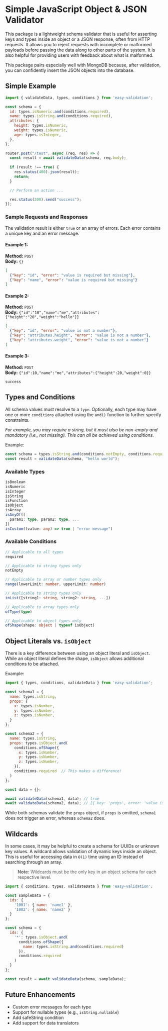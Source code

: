 # Simple JavaScript Object & JSON Validator

This package is a lightweight schema validator that is useful for asserting keys and types inside an object or a JSON response, often from HTTP requests. It allows you to reject requests with incomplete or malformed payloads before passing the data along to other parts of the system. It is also helpful for providing users with feedback about what is malformed. 

This package pairs especially well with MongoDB because, after validation, you can confidently insert the JSON objects into the database.

## Simple Example

```js
import { validateData, types, conditions } from 'easy-validation';

const schema = {
  id: types.isNumeric.and(conditions.required),
  name: types.isString.and(conditions.required),
  attributes: {
    height: types.isNumeric,
    weight: types.isNumeric,
    age: types.isInteger,
  },
};

router.post("/test", async (req, res) => {
  const result = await validateData(schema, req.body);
  
  if (result !== true) {
    res.status(400).json(result);
    return;
  }

  // Perform an action ...

  res.status(200).send("success");
});
```

### Sample Requests and Responses

The validation result is either `true` or an array of errors. Each error contains a unique key and an error message.

#### Example 1: 
**Method:** `POST`  
**Body:** `{}`

```json
[
  {"key": "id", "error": "value is required but missing"},
  {"key": "name", "error": "value is required but missing"}
]
```

#### Example 2: 
**Method:** `POST`  
**Body:** `{"id":"10","name":"me","attributes":{"height":"20","weight":"hello"}}`

```json
[
  {"key": "id", "error": "value is not a number"},
  {"key": "attributes.height", "error": "value is not a number"},
  {"key": "attributes.weight", "error": "value is not a number"}
]
```

#### Example 3: 
**Method:** `POST`  
**Body:** `{"id":10,"name":"me","attributes":{"height":20,"weight":0}}`

```
success
```

## Types and Conditions

All schema values must resolve to a `type`. Optionally, each type may have one or more `conditions` attached using the `and()` function to further specify constraints.

_For example, you may require a string, but it must also be non-empty and mandatory (i.e., not missing). This can all be achieved using conditions._

Example:

```ts
const schema = types.isString.and(conditions.notEmpty, conditions.required);
const result = validateData(schema, "hello world");
```

### Available Types

```ts
isBoolean
isNumeric
isInteger
isString
isFunction
isObject
isArray
isAnyOf([
  param1: type, param2: type, ...
])
isCustom((value: any) => true | "error message")
```

### Available Conditions

```ts
// Applicable to all types
required

// Applicable to string types only
notEmpty

// Applicable to array or number types only
range(lowerLimit: number, upperLimit: number)

// Applicable to string types only
inList([string1: string, string2: string, ...]) 

// Applicable to array types only
ofType(type)

// Applicable to object types only
ofShape(shape: object | typeof isObject)  
```

## Object Literals vs. `isObject`

There is a key difference between using an object literal and `isObject`. While an object literal defines the shape, `isObject` allows additional conditions to be attached.

Example:

```js
import { types, conditions, validateData } from 'easy-validation';

const schema1 = {
  name: types.isString,
  props: {
    x: types.isNumber,
    y: types.isNumber,
    z: types.isNumber,
  }
};

const schema2 = {
  name: types.isString,
  props: types.isObject.and(
    conditions.ofShape({
      x: types.isNumber,
      y: types.isNumber,
      z: types.isNumber,
    }),
    conditions.required  // This makes a difference!
  )
};

const data = {};

await validateData(schema1, data); // true
await validateData(schema2, data); // [{ key: 'props', error: 'value is required but missing' }]
```

While both schemas validate the `props` object, if `props` is omitted, `schema1` does not trigger an error, whereas `schema2` does.

## Wildcards

In some cases, it may be helpful to create a schema for UUIDs or unknown key values. A wildcard allows validation of dynamic keys inside an object. This is useful for accessing data in `O(1)` time using an ID instead of searching through an array.

> **Note:** Wildcards must be the only key in an object schema for each respective level.

```js
import { conditions, types, validateData } from 'easy-validation';

const sampleData = {
  ids: {
    '1001': { name: 'name1' },
    '1002': { name: 'name2' }
  }
};

const schema = {
  ids: {
    '*': types.isObject.and(
      conditions.ofShape({
        name: types.isString.and(conditions.required)
      }),
      conditions.required
    )
  }
};

const result = await validateData(schema, sampleData);
```

## Future Enhancements

- Custom error messages for each type
- Support for nullable types (e.g., `isString.nullable`)
- Add safeString condition 
- Add support for data translators

